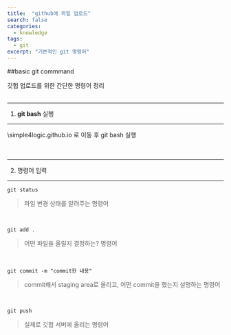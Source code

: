 ```yaml
---
title:  "github에 파일 업로드"
search: false
categories: 
  - knowledge
tags:
  - git
excerpt: "기본적인 git 명령어"
---
```


##basic git commmand

깃헙 업로드를 위한 간단한 명령어 정리
<br>
<br>
***

1. **git bash** 실행
---
\simple4logic.github.io 로 이동 후 git bash 실행   
<br>
<br>
***

2. 명령어 입력
----

```
git status
```
>파일 변경 상태를 알려주는 명령어 
<br>

```
git add .
```
>어떤 파일을 올릴지 결정하는? 명령어
<br>

```
git commit -m "commit한 내용"
```
> commit해서 staging area로 올리고, 어떤 commit을 했는지 설명하는 명령어
<br>

```
git push
```
> 실제로 깃헙 서버에 올리는 명령어



